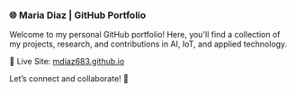 ### 🌐 Maria Diaz | GitHub Portfolio
Welcome to my personal GitHub portfolio! 
Here, you'll find a collection of my projects, research, and contributions in AI, IoT, and applied technology.

🔗 Live Site: [mdiaz683.github.io](https://mdiaz683.github.io/)

Let’s connect and collaborate! 🤝
